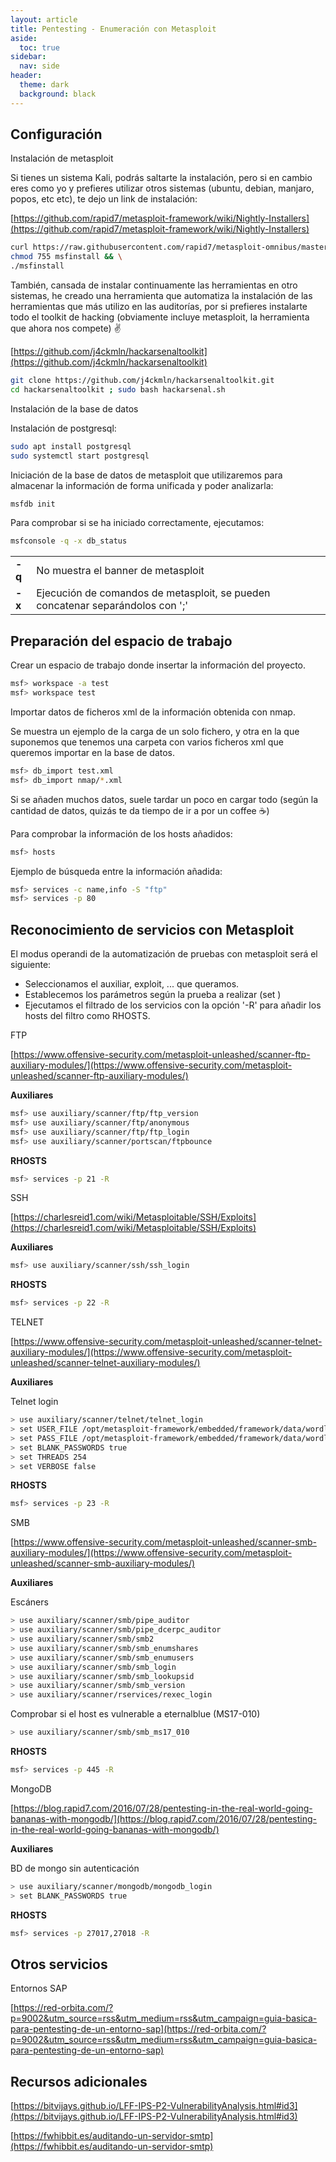 ```yaml
---
layout: article
title: Pentesting - Enumeración con Metasploit
aside:
  toc: true
sidebar:
  nav: side
header:
  theme: dark
  background: black
---
```


<h2><b>Configuración</b></h2>
<div class="grid">
  <div class="cell cell--20 cell--lg-20 content" id="custom-table-header">Instalación de metasploit</div>
</div>

Si tienes un sistema Kali, podrás saltarte la instalación, pero si en cambio eres como yo y prefieres utilizar otros sistemas (ubuntu, debian, manjaro, popos, etc etc), te dejo un link de instalación:

[https://github.com/rapid7/metasploit-framework/wiki/Nightly-Installers](https://github.com/rapid7/metasploit-framework/wiki/Nightly-Installers)

~~~bash
curl https://raw.githubusercontent.com/rapid7/metasploit-omnibus/master/config/templates/metasploit-framework-wrappers/msfupdate.erb > msfinstall && \
chmod 755 msfinstall && \
./msfinstall
~~~

También, cansada de instalar continuamente las herramientas en otro sistemas, he creado una herramienta que automatiza la instalación de las herramientas que más utilizo en las auditorías, por si prefieres instalarte todo el toolkit de hacking (obviamente incluye metasploit, la herramienta que ahora nos compete) :v:

[https://github.com/j4ckmln/hackarsenaltoolkit](https://github.com/j4ckmln/hackarsenaltoolkit)

~~~bash
git clone https://github.com/j4ckmln/hackarsenaltoolkit.git
cd hackarsenaltoolkit ; sudo bash hackarsenal.sh
~~~

<div class="grid">
  <div class="cell cell--20 cell--lg-20 content" id="custom-table-header">Instalación de la base de datos</div>
</div>

Instalación de postgresql:
~~~bash
sudo apt install postgresql
sudo systemctl start postgresql
~~~

Iniciación de la base de datos de metasploit que utilizaremos para almacenar la información de forma unificada y poder analizarla:

~~~bash
msfdb init
~~~

Para comprobar si se ha iniciado correctamente, ejecutamos:

~~~bash
msfconsole -q -x db_status
~~~

<table>
<tr>
<td class="td-black"><b>-q</b></td>
<td>No muestra el banner de metasploit</td>
</tr>
<tr>
<td class="td-black"><b>-x</b></td>
<td>Ejecución de comandos de metasploit, se pueden concatenar separándolos con ';'</td>
</tr>
</table>

<h2>Preparación del espacio de trabajo</h2>

Crear un espacio de trabajo donde insertar la información del proyecto.

~~~bash
msf> workspace -a test
msf> workspace test 
~~~

Importar datos de ficheros xml de la información obtenida con nmap.

Se muestra un ejemplo de la carga de un solo fichero, y otra en la que suponemos que tenemos una carpeta con varios ficheros xml que queremos importar en la base de datos.

~~~bash
msf> db_import test.xml
msf> db_import nmap/*.xml
~~~

Si se añaden muchos datos, suele tardar un poco en cargar todo (según la cantidad de datos, quizás te da tiempo de ir a por un coffee :coffee:)

Para comprobar la información de los hosts añadidos:
~~~bash
msf> hosts
~~~

Ejemplo de búsqueda entre la información añadida:
~~~bash
msf> services -c name,info -S "ftp"
msf> services -p 80
~~~


<h2>Reconocimiento de servicios con Metasploit</h2>

El modus operandi de la automatización de pruebas con metasploit será el siguiente:
* Seleccionamos el auxiliar, exploit, ... que queramos.
* Establecemos los parámetros según la prueba a realizar (set <X>)
* Ejecutamos el filtrado de los servicios con la opción '-R' para añadir los hosts del filtro como RHOSTS.

<div class="grid">
  <div class="cell cell--20 cell--lg-20 content" id="custom-table-header">FTP</div>
</div>

[https://www.offensive-security.com/metasploit-unleashed/scanner-ftp-auxiliary-modules/](https://www.offensive-security.com/metasploit-unleashed/scanner-ftp-auxiliary-modules/)


**Auxiliares**
~~~bash
msf> use auxiliary/scanner/ftp/ftp_version
msf> use auxiliary/scanner/ftp/anonymous
msf> use auxiliary/scanner/ftp/ftp_login
msf> use auxiliary/scanner/portscan/ftpbounce
~~~

**RHOSTS**
~~~bash
msf> services -p 21 -R
~~~

<div class="grid">
  <div class="cell cell--20 cell--lg-20 content" id="custom-table-header">SSH</div>
</div>

[https://charlesreid1.com/wiki/Metasploitable/SSH/Exploits](https://charlesreid1.com/wiki/Metasploitable/SSH/Exploits)

**Auxiliares**
~~~bash
msf> use auxiliary/scanner/ssh/ssh_login
~~~

**RHOSTS**
~~~bash
msf> services -p 22 -R
~~~

<div class="grid">
  <div class="cell cell--20 cell--lg-20 content" id="custom-table-header">TELNET</div>
</div>

[https://www.offensive-security.com/metasploit-unleashed/scanner-telnet-auxiliary-modules/](https://www.offensive-security.com/metasploit-unleashed/scanner-telnet-auxiliary-modules/)

**Auxiliares**

Telnet login
~~~bash
> use auxiliary/scanner/telnet/telnet_login
> set USER_FILE /opt/metasploit-framework/embedded/framework/data/wordlists/unix_users.txt
> set PASS_FILE /opt/metasploit-framework/embedded/framework/data/wordlists/unix_passwords.txt
> set BLANK_PASSWORDS true
> set THREADS 254
> set VERBOSE false
~~~

**RHOSTS**
~~~bash
msf> services -p 23 -R
~~~

<div class="grid">
  <div class="cell cell--20 cell--lg-20 content" id="custom-table-header">SMB</div>
</div>

[https://www.offensive-security.com/metasploit-unleashed/scanner-smb-auxiliary-modules/](https://www.offensive-security.com/metasploit-unleashed/scanner-smb-auxiliary-modules/)

**Auxiliares**

Escáners
~~~bash
> use auxiliary/scanner/smb/pipe_auditor 
> use auxiliary/scanner/smb/pipe_dcerpc_auditor
> use auxiliary/scanner/smb/smb2
> use auxiliary/scanner/smb/smb_enumshares
> use auxiliary/scanner/smb/smb_enumusers
> use auxiliary/scanner/smb/smb_login
> use auxiliary/scanner/smb/smb_lookupsid
> use auxiliary/scanner/smb/smb_version
> use auxiliary/scanner/rservices/rexec_login
~~~

Comprobar si el host es vulnerable a eternalblue (MS17-010)
~~~bash
> use auxiliary/scanner/smb/smb_ms17_010
~~~

**RHOSTS**
~~~bash
msf> services -p 445 -R
~~~

<div class="grid">
  <div class="cell cell--20 cell--lg-20 content" id="custom-table-header">MongoDB</div>
</div>

[https://blog.rapid7.com/2016/07/28/pentesting-in-the-real-world-going-bananas-with-mongodb/](https://blog.rapid7.com/2016/07/28/pentesting-in-the-real-world-going-bananas-with-mongodb/)

**Auxiliares**

BD de mongo sin autenticación
~~~bash
> use auxiliary/scanner/mongodb/mongodb_login
> set BLANK_PASSWORDS true
~~~


**RHOSTS**
~~~bash
msf> services -p 27017,27018 -R
~~~

<h2>Otros servicios</h2>

<div class="grid">
  <div class="cell cell--20 cell--lg-20 content" id="custom-table-header">Entornos SAP</div>
</div>

[https://red-orbita.com/?p=9002&utm_source=rss&utm_medium=rss&utm_campaign=guia-basica-para-pentesting-de-un-entorno-sap](https://red-orbita.com/?p=9002&utm_source=rss&utm_medium=rss&utm_campaign=guia-basica-para-pentesting-de-un-entorno-sap)

<h2>Recursos adicionales</h2>

[https://bitvijays.github.io/LFF-IPS-P2-VulnerabilityAnalysis.html#id3](https://bitvijays.github.io/LFF-IPS-P2-VulnerabilityAnalysis.html#id3)

[https://fwhibbit.es/auditando-un-servidor-smtp](https://fwhibbit.es/auditando-un-servidor-smtp)